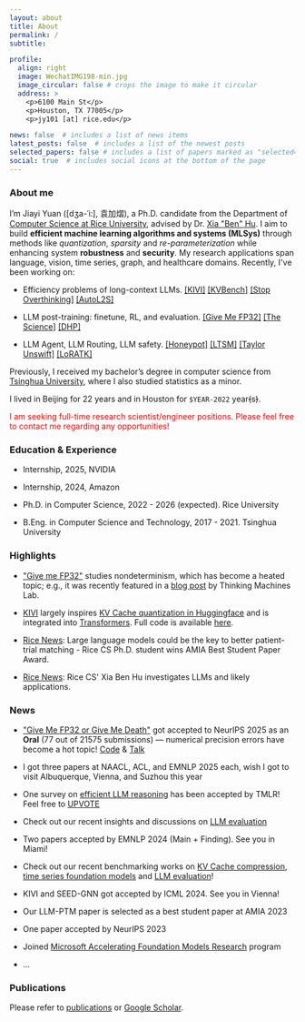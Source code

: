 ```yaml
---
layout: about
title: About
permalink: /
subtitle:

profile:
  align: right
  image: WechatIMG198-min.jpg
  image_circular: false # crops the image to make it circular
  address: >
    <p>6100 Main St</p>
    <p>Houston, TX 77005</p>
    <p>jy101 [at] rice.edu</p>

news: false  # includes a list of news items
latest_posts: false  # includes a list of the newest posts
selected_papers: false # includes a list of papers marked as "selected={true}"
social: true  # includes social icons at the bottom of the page
---
```


### About me

I’m Jiayi Yuan ([dʒa-ˈi:], 袁加熠), a Ph.D. candidate from the Department of [Computer Science at Rice University](https://cs.rice.edu/), advised by Dr. [Xia "Ben" Hu](https://cs.rice.edu/~xh37/index.html). I aim to build **efficient machine learning algorithms and systems (MLSys)** through methods like *quantization*, *sparsity* and *re-parameterization* while enhancing system **robustness** and **security**. My research applications span language, vision, time series, graph, and healthcare domains. Recently, I've been working on:

- Efficiency problems of long-context LLMs. [[KIVI]](https://arxiv.org/pdf/2402.02750) [[KVBench]](https://arxiv.org/pdf/2407.01527) [[Stop Overthinking]](https://arxiv.org/pdf/2503.16419) [[AutoL2S]](https://arxiv.org/pdf/2505.22662)

- LLM post-training: finetune, RL, and evaluation. [[Give Me FP32]](https://arxiv.org/pdf/2506.09501) [[The Science]](https://arxiv.org/pdf/2502.09670) [[DHP]](https://arxiv.org/pdf/2408.13704)

- LLM Agent, LLM Routing, LLM safety. [[Honeypot]](https://arxiv.org/pdf/2310.18633) [[LTSM]](https://arxiv.org/pdf/2406.14045) [[Taylor Unswift]](https://arxiv.org/pdf/2410.05331) [[LoRATK]](https://arxiv.org/pdf/2403.00108)

Previously, I received my bachelor’s degree in computer science from [Tsinghua University](https://www.tsinghua.edu.cn/en/), where I also studied statistics as a minor.

I lived in Beijing for 22 years and in Houston for ``$YEAR-2022`` year~~(~~s~~)~~.

<span style="color:red">I am seeking full-time research scientist/engineer positions. Please feel free to contact me regarding any opportunities!</span>

### Education & Experience

- Internship, 2025, NVIDIA

- Internship, 2024, Amazon

- Ph.D. in Computer Science, 2022 - 2026 (expected). Rice University

- B.Eng. in Computer Science and Technology, 2017 - 2021. Tsinghua University

### Highlights

- ["Give me FP32"](https://arxiv.org/abs/2506.09501) studies nondeterminism, which has become a heated topic; e.g., it was recently featured in a [blog post](https://thinkingmachines.ai/blog/defeating-nondeterminism-in-llm-inference/) by Thinking Machines Lab.

- [KIVI](https://arxiv.org/abs/2402.02750) largely inspires [KV Cache quantization in Huggingface](https://huggingface.co/docs/transformers/v4.49.0/en/kv_cache#quantized-cache) and is integrated into [Transformers](https://github.com/huggingface/transformers/blob/main/src/transformers/cache_utils.py). Full code is available [here](https://github.com/jy-yuan/KIVI).

- [Rice News](https://cs.rice.edu/news/large-language-models-could-be-key-better-patient-trial-matching): Large language models could be the key to better patient-trial matching - Rice CS Ph.D. student wins AMIA Best Student Paper Award.

- [Rice News](https://cs.rice.edu/news/rice-cs-xia-ben-hu-investigates-llms-and-likely-applications): Rice CS' Xia Ben Hu investigates LLMs and likely applications.

### News

- ["Give Me FP32 or Give Me Death"](https://arxiv.org/abs/2506.09501) got accepted to NeurIPS 2025 as an **Oral** (77 out of 21575 submissions) — numerical precision errors have become a hot topic! [Code](https://github.com/nanomaoli/llm_reproducibility) & [Talk](https://youtu.be/xtzACc7qbyI?si=Y-mYxFlXZ9zcmz6-)

- I got three papers at NAACL, ACL, and EMNLP 2025 each, wish I got to visit Albuquerque, Vienna, and Suzhou this year

- One survey on [efficient LLM reasoning](https://arxiv.org/abs/2503.16419) has been accepted by TMLR! Feel free to [UPVOTE](https://huggingface.co/papers/2503.16419)

- Check out our recent insights and discussions on [LLM evaluation](https://arxiv.org/abs/2502.09670)

- Two papers accepted by EMNLP 2024 (Main + Finding). See you in Miami!

- Check out our recent benchmarking works on [KV Cache compression](https://arxiv.org/abs/2407.01527), [time series foundation models](https://arxiv.org/abs/2406.14045) and [LLM evaluation](https://arxiv.org/abs/2408.13704)!

- KIVI and SEED-GNN got accepted by ICML 2024. See you in Vienna!

- Our LLM-PTM paper is selected as a best student paper at AMIA 2023

- One paper accepted by NeurIPS 2023

- Joined [Microsoft Accelerating Foundation Models Research](https://www.microsoft.com/en-us/research/collaboration/accelerating-foundation-models-research/) program

<!-- - Two papers accepted by AMIA 2023 -->

- ...

### Publications

Please refer to [publications](https://jy-yuan.github.io/publications/) or [Google Scholar](https://scholar.google.com/citations?user=XMrlrV8AAAAJ).
